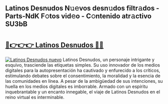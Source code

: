 ## Latinos Desnudos N𝚞𝚎vos desn𝚞dos filtr𝚊dos - Parts-NdK F𝚘tos vid𝚎o - C𝚘ntenido atr𝚊ctivo SU3bB

# <h2><a href="http://mb9y8p.tromn.icu/?c=Latinos+Desnudos">🔗👉👉👉 Latinos Desnudos 🔗🔗</a></h2>

[![Latinos Desnudos nuevo](https://i.imgur.com/pEAQMta.gif)](http://mb9y8p.tromn.icu/?c=Latinos+Desnudos)
Latinos Desnudos, un personaje intrigante y esquivo, trasciende las etiquetas simples. Su uso innovador de los medios digitales para la autopresentación ha cautivado y enfurecido a los críticos, estimulando debates sobre el consentimiento, la moralidad y la esencia de las comunidades en línea. A pesar de la ambigüedad de sus intenciones, su huella en los medios digitales es imborrable. Armado con un espíritu inquebrantable y un encanto innegable, el viaje de Latinos Desnudos en el reino virtual es interminable.

